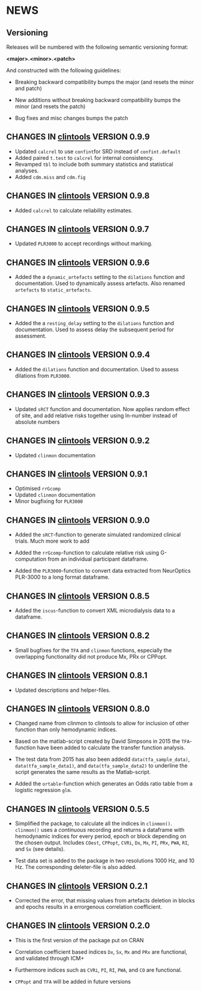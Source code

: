 NEWS 
====

Versioning
----------

Releases will be numbered with the following semantic versioning format:

<b>&lt;major&gt;.&lt;minor&gt;.&lt;patch&gt;</b>

And constructed with the following guidelines:

* Breaking backward compatibility bumps the major (and resets the minor 
  and patch)

* New additions without breaking backward compatibility bumps the minor 
  (and resets the patch)

* Bug fixes and misc changes bumps the patch

<b>CHANGES</b> IN <a href="https://github.com/lilleoel/clintools" target="_blank">clintools</a> VERSION 0.9.9
----------------------------------------------------------------

* Updated `calcrel` to use `confint`for SRD instead of `confint.default`
* Added paired `t.test` to `calcrel` for internal consistency.
* Revamped `tbl` to include both summary statistics and statistical analyses.
* Added `cdm.miss` and `cdm.fig`

<b>CHANGES</b> IN <a href="https://github.com/lilleoel/clintools" target="_blank">clintools</a> VERSION 0.9.8
----------------------------------------------------------------

* Added `calcrel` to calculate reliability estimates.

<b>CHANGES</b> IN <a href="https://github.com/lilleoel/clintools" target="_blank">clintools</a> VERSION 0.9.7
----------------------------------------------------------------

* Updated `PLR3000` to accept recordings without marking.


<b>CHANGES</b> IN <a href="https://github.com/lilleoel/clintools" target="_blank">clintools</a> VERSION 0.9.6
----------------------------------------------------------------

* Added the a `dynamic_artefacts` setting to the `dilations` function and documentation. Used to dynamically assess artefacts. Also renamed `artefacts` to `static_artefacts`.

<b>CHANGES</b> IN <a href="https://github.com/lilleoel/clintools" target="_blank">clintools</a> VERSION 0.9.5
----------------------------------------------------------------

* Added the a `resting_delay` setting to the `dilations` function and documentation. Used to assess delay the subsequent period for assessment.

<b>CHANGES</b> IN <a href="https://github.com/lilleoel/clintools" target="_blank">clintools</a> VERSION 0.9.4
----------------------------------------------------------------

* Added the `dilations` function and documentation. Used to assess dilations from `PLR3000`.

<b>CHANGES</b> IN <a href="https://github.com/lilleoel/clintools" target="_blank">clintools</a> VERSION 0.9.3
----------------------------------------------------------------

* Updated `sRCT` function and documentation. Now applies random effect of site, and add relative risks together using ln-number instead of absolute numbers

<b>CHANGES</b> IN <a href="https://github.com/lilleoel/clintools" target="_blank">clintools</a> VERSION 0.9.2
----------------------------------------------------------------

* Updated `clinmon` documentation

<b>CHANGES</b> IN <a href="https://github.com/lilleoel/clintools" target="_blank">clintools</a> VERSION 0.9.1
----------------------------------------------------------------

* Optimised `rrGcomp`
* Updated `clinmon` documentation
* Minor bugfixing for `PLR3000` 

<b>CHANGES</b> IN <a href="https://github.com/lilleoel/clintools" target="_blank">clintools</a> VERSION 0.9.0
----------------------------------------------------------------

* Added the `sRCT`-function to generate simulated randomized clinical trials. Much more work to add 

* Added the `rrGcomp`-function to calculate relative risk using G-computation from an individual participant dataframe. 

* Added the `PLR3000`-function to convert data extracted from NeurOptics PLR-3000 to a long format dataframe. 

<b>CHANGES</b> IN <a href="https://github.com/lilleoel/clintools" target="_blank">clintools</a> VERSION 0.8.5
----------------------------------------------------------------

* Added the `iscus`-function to convert XML microdialysis data to a dataframe.

<b>CHANGES</b> IN <a href="https://github.com/lilleoel/clintools" target="_blank">clintools</a> VERSION 0.8.2
----------------------------------------------------------------

* Small bugfixes for the `TFA` and `clinmon` functions, especially the overlapping functionality did not produce Mx, PRx or CPPopt.


<b>CHANGES</b> IN <a href="https://github.com/lilleoel/clintools" target="_blank">clintools</a> VERSION 0.8.1
----------------------------------------------------------------

* Updated descriptions and helper-files.


<b>CHANGES</b> IN <a href="https://github.com/lilleoel/clintools" target="_blank">clintools</a> VERSION 0.8.0
----------------------------------------------------------------

* Changed name from clinmon to clintools to allow for inclusion of other function than only hemodynamic indices.

* Based on the matlab-script created by David Simpsons in 2015 the `TFA`-function have been added to calculate the transfer function analysis.

* The test data from 2015 has also been addedd `data(tfa_sample_data)`, `data(tfa_sample_data1)`, and `data(tfa_sample_data2)` to underline the script generates the same results as the Matlab-script.

* Added the `ortable`-function which generates an Odds ratio table from a logistic regression `glm`.

<b>CHANGES</b> IN <a href="https://github.com/lilleoel/clintools" target="_blank">clintools</a> VERSION 0.5.5
----------------------------------------------------------------

* Simplified the package, to calculate all the indices in `clinmon()`. `clinmon()` uses a *continuous* recording and returns a dataframe with hemodynamic indices for every period, epoch or block depending on the chosen output. Includes `COest`, `CPPopt`, `CVRi`, `Dx`, `Mx`, `PI`, `PRx`, `PWA`, `RI`, and `Sx` (see details).

* Test data set is added to the package in two resolutions 1000 Hz, and 10 Hz. The corresponding deleter-file is also added. 

<b>CHANGES</b> IN <a href="https://github.com/lilleoel/clintools" target="_blank">clintools</a> VERSION 0.2.1
----------------------------------------------------------------

* Corrected the error, that missing values from artefacts deletion in blocks and epochs results in a errorgenous correlation coefficient.

<b>CHANGES</b> IN <a href="https://github.com/lilleoel/clintools" target="_blank">clintools</a> VERSION 0.2.0
----------------------------------------------------------------

* This is the first version of the package put on CRAN

* Correlation coefficient based indices `Dx`, `Sx`, `Mx` and `PRx` are functional, and validated through ICM+

* Furthermore indices such as `CVRi`, `PI`, `RI`, `PWA`, and `CO` are functional.

* `CPPopt` and `TFA` will be added in future versions
